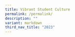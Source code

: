 ```yaml
---
title: Vibrant Student Culture
permalink: /permalink/
description: ""
variant: markdown
third_nav_title: "2023"
---
```

<div align="justify" hidden="">

<h3>Vibrant Student Culture</h3>
<h5>Co-Curriculum Activities</h5>	

<p>CCA is an integral part of every student’s experience in the college. It provides a platform for all students to acquire and demonstrate their skills, as well as develop social and emotional competencies that prepare them to face the challenges of tomorrow. Check out over 30&nbsp;CCAs offered in JPJC <a href="https://www.jpjc.moe.edu.sg/jpjc-experience/co-curriculum/talent-n-leadership-development-programme/co-curricular-activities/">here.</a></p>

<h5>Sports and Games</h5>
<figure><iframe width="560" height="315" src="https://www.youtube.com/embed/Uwe3ukSfGDM" title="#WhyJP Open House 2023 - Sports CCAs" frameborder="0" allow="accelerometer; autoplay; clipboard-write; encrypted-media; gyroscope; picture-in-picture; web-share" allowfullscreen=""></iframe></figure>

<h5>Performing Arts, Clubs &amp; Societies</h5>

<figure><iframe width="560" height="315" src="https://www.youtube.com/embed/OAzXrFVRzv0" title="#WhyJP Open House 2023 - Performing Arts, Clubs and Societies CCAs" frameborder="0" allow="accelerometer; autoplay; clipboard-write; encrypted-media; gyroscope; picture-in-picture; web-share" allowfullscreen=""></iframe></figure>


<h5>Virtual College Tour</h5>
<p>Hop on board our JPJC Virtual Tour now! Join Herwin (President of the 4th JPJC Student Council), Hui Ling (Vice President) and Jolie (Vice President) as they lead us in a tour around the JPJC campus. Find out how various spaces in our college are used to support learning programmes and activities!</p>

<figure><iframe width="560" height="315" src="https://www.youtube.com/embed/z3mfqgCihYw" title="#WhyJP Open House 2023 - Virtual Tour" frameborder="0" allow="accelerometer; autoplay; clipboard-write; encrypted-media; gyroscope; picture-in-picture; web-share" allowfullscreen=""></iframe></figure></div>